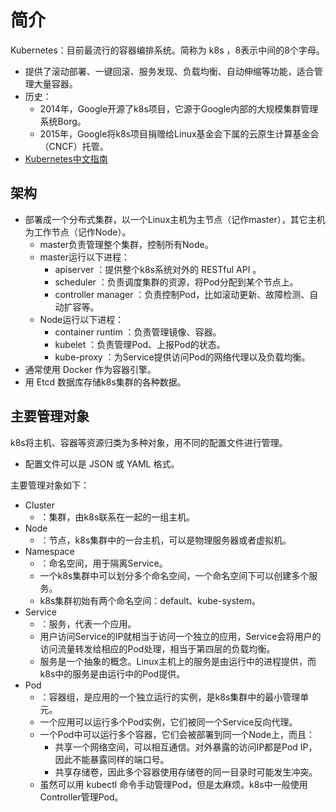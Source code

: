 # 简介

Kubernetes：目前最流行的容器编排系统。简称为 k8s ，8表示中间的8个字母。
- 提供了滚动部署、一键回滚、服务发现、负载均衡、自动伸缩等功能，适合管理大量容器。
- 历史：
  - 2014年，Google开源了k8s项目，它源于Google内部的大规模集群管理系统Borg。
  - 2015年，Google将k8s项目捐赠给Linux基金会下属的云原生计算基金会（CNCF）托管。
- [Kubernetes中文指南](https://jimmysong.io/kubernetes-handbook/concepts/)

## 架构

- 部署成一个分布式集群，以一个Linux主机为主节点（记作master），其它主机为工作节点（记作Node）。
  - master负责管理整个集群，控制所有Node。
  - master运行以下进程：
    - apiserver ：提供整个k8s系统对外的 RESTful API 。
    - scheduler ：负责调度集群的资源，将Pod分配到某个节点上。
    - controller manager ：负责控制Pod，比如滚动更新、故障检测、自动扩容等。
  - Node运行以下进程：
    - container runtim ：负责管理镜像、容器。
    - kubelet ：负责管理Pod、上报Pod的状态。
    - kube-proxy ：为Service提供访问Pod的网络代理以及负载均衡。
- 通常使用 Docker 作为容器引擎。
- 用 Etcd 数据库存储k8s集群的各种数据。

## 主要管理对象

k8s将主机、容器等资源归类为多种对象，用不同的配置文件进行管理。
- 配置文件可以是 JSON 或 YAML 格式。

主要管理对象如下：
- Cluster
  - ：集群，由k8s联系在一起的一组主机。
- Node
  - ：节点，k8s集群中的一台主机，可以是物理服务器或者虚拟机。
- Namespace
  - ：命名空间，用于隔离Service。
  - 一个k8s集群中可以划分多个命名空间，一个命名空间下可以创建多个服务。
  - k8s集群初始有两个命名空间：default、kube-system。
- Service
  - ：服务，代表一个应用。
  - 用户访问Service的IP就相当于访问一个独立的应用，Service会将用户的访问流量转发给相应的Pod处理，相当于第四层的负载均衡。
  - 服务是一个抽象的概念。Linux主机上的服务是由运行中的进程提供，而k8s中的服务是由运行中的Pod提供。
- Pod
  - ：容器组，是应用的一个独立运行的实例，是k8s集群中的最小管理单元。
  - 一个应用可以运行多个Pod实例，它们被同一个Service反向代理。
  - 一个Pod中可以运行多个容器，它们会被部署到同一个Node上，而且：
    - 共享一个网络空间，可以相互通信。对外暴露的访问IP都是Pod IP，因此不能暴露同样的端口号。
    - 共享存储卷，因此多个容器使用存储卷的同一目录时可能发生冲突。
  - 虽然可以用 kubectl 命令手动管理Pod，但是太麻烦。k8s中一般使用Controller管理Pod。
